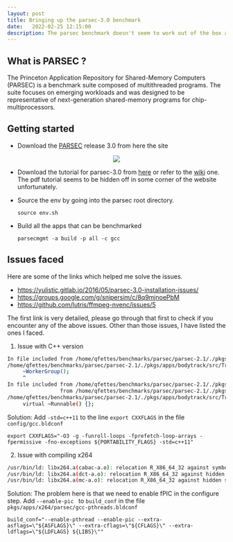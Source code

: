 ```yaml
---
layout: post
title: Bringing up the parsec-3.0 benchmark
date:   2022-02-25 12:15:00
description: The parsec benchmark doesn't seem to work out of the box and needs few changes, this post describes those
---
```


## What is PARSEC ?

The Princeton Application Repository for Shared-Memory Computers (PARSEC) is a benchmark suite composed of multithreaded programs. The suite focuses on emerging workloads and was designed to be representative of next-generation shared-memory programs for chip-multiprocessors.

## Getting started

* Download the [PARSEC](https://parsec.cs.princeton.edu/index.htm) release 3.0 from here the site

<p align="center">
    <a href="http://parsec.cs.princeton.edu/download/3.0/parsec-3.0.tar.gz">
        <img class="img-fluid rounded z-depth-1" src="https://parsec.cs.princeton.edu/image/download-3.0.png">
    </a>
</p>

* Download the tutorial for parsec-3.0 from [here](https://parsec.cs.princeton.edu/download/tutorial/3.0/parsec-tutorial.pdf) or refer to the [wiki](https://parsec.cs.princeton.edu/parsec3-doc.htm) one. The pdf tutorial seems to be hidden off in some corner of the website unfortunately.

* Source the env by going into the parsec root directory.
  ```
  source env.sh
  ```

* Build all the apps that can be benchmarked
  ```
  parsecmgmt -a build -p all -c gcc
  ```

## Issues faced

Here are some of the links which helped me solve the issues.

* <https://yulistic.gitlab.io/2016/05/parsec-3.0-installation-issues/>
* <https://groups.google.com/g/snipersim/c/8q9mjnoePbM>
* <https://github.com/lutris/ffmpeg-nvenc/issues/5>

The first link is very detailed, please go through that first to check if you encounter any of the above issues. Other than those issues, I have listed the ones I faced.

1) Issue with C++ version

```bash
In file included from /home/qfettes/benchmarks/parsec/parsec-2.1/./pkgs/apps/bodytrack/src/TrackingBenchmark/threads/WorkerGroup.cpp:17:0:
/home/qfettes/benchmarks/parsec/parsec-2.1/./pkgs/apps/bodytrack/src/TrackingBenchmark/threads/WorkerGroup.h:88:5: error: looser throw specifier for 'virtual threads::WorkerGroup::~WorkerGroup() throw (threads::CondException, threads::MutexException)'
     ~WorkerGroup();
     ^
In file included from /home/qfettes/benchmarks/parsec/parsec-2.1/./pkgs/apps/bodytrack/src/TrackingBenchmark/threads/WorkerGroup.h:18:0,
                 from /home/qfettes/benchmarks/parsec/parsec-2.1/./pkgs/apps/bodytrack/src/TrackingBenchmark/threads/WorkerGroup.cpp:17:
/home/qfettes/benchmarks/parsec/parsec-2.1/./pkgs/apps/bodytrack/src/TrackingBenchmark/threads/Thread.h:31:13: error:   overriding 'virtual threads::Runnable::~Runnable() noexcept'
     virtual ~Runnable() {};
```

Solution: Add `-std=c++11` to the line `export CXXFLAGS` in the file `config/gcc.bldconf`


```
export CXXFLAGS="-O3 -g -funroll-loops -fprefetch-loop-arrays -fpermissive -fno-exceptions ${PORTABILITY_FLAGS} -std=c++11"
```

2) Issue with compiling x264

```bash
/usr/bin/ld: libx264.a(cabac-a.o): relocation R_X86_64_32 against symbol x264_cabac_range_lps' can not be used when making a shared object; recompile with -fPIC /usr/bin/ld: libx264.a(quant-a.o): relocation R_X86_64_32 against hidden symbolx264_pb_01' can not be used when making a shared object
/usr/bin/ld: libx264.a(dct-a.o): relocation R_X86_64_32 against hidden symbol x264_pw_8000' can not be used when making a shared object /usr/bin/ld: libx264.a(deblock-a.o): relocation R_X86_64_32 against hidden symbolx264_pb_1' can not be used when making a shared object
/usr/bin/ld: libx264.a(mc-a.o): relocation R_X86_64_32 against hidden symbol x264_pw_64' can not be used when making a shared object /usr/bin/ld: libx264.a(mc-a2.o): relocation R_X86_64_32 against hidden symbolx264_pw_32' can not be used when making a shared object
```

Solution: The problem here is that we need to enable fPIC in the configure step. Add `--enable-pic ` to `build_conf` in the file `pkgs/apps/x264/parsec/gcc-pthreads.bldconf`

```
build_conf="--enable-pthread --enable-pic --extra-asflags=\"${ASFLAGS}\" --extra-cflags=\"${CFLAGS}\" --extra-ldflags=\"${LDFLAGS} ${LIBS}\""
```